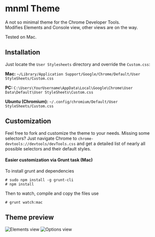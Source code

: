 # mnml Theme
A not so minimal theme for the Chrome Developer Tools.  
Modifies Elements and Console view, other views are on the way.

Tested on Mac.

## Installation 
Just locate the `User Stylesheets` directory and override the `Custom.css`:

**Mac:** `~/Library/Application Support/Google/Chrome/Default/User StyleSheets/Custom.css`

**PC:** `C:\Users\YourUsername\AppData\Local\Google\Chrome\User Data\Default\User StyleSheets\Custom.css`

**Ubuntu (Chromium):** `~/.config/chromium/Default/User StyleSheets/Custom.css`

## Customization
Feel free to fork and customize the theme to your needs. Missing some selectors? Just navigate Chrome to `chrome-devtools://devtools/devTools.css` and get a detailed list of nearly all possible selectors and their default styles.

#### Easier customization via Grunt task (Mac)

To install grunt and dependencies

	# sudo npm install -g grunt-cli
	# npm install

Then to watch, compile and copy the files use

	# grunt watch:mac


## Theme preview
![Elements view](https://raw.github.com/frontdevDE/mnml-devtools-theme/master/ressources/screenshot.png)
![Options view](https://raw.github.com/frontdevDE/mnml-devtools-theme/master/ressources/screenshot_options.png)